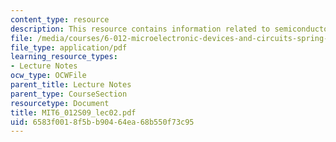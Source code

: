 ```yaml
---
content_type: resource
description: This resource contains information related to semiconductor physics.
file: /media/courses/6-012-microelectronic-devices-and-circuits-spring-2009/6583f0018f5bb90464ea68b550f73c95_MIT6_012S09_lec02.pdf
file_type: application/pdf
learning_resource_types:
- Lecture Notes
ocw_type: OCWFile
parent_title: Lecture Notes
parent_type: CourseSection
resourcetype: Document
title: MIT6_012S09_lec02.pdf
uid: 6583f001-8f5b-b904-64ea-68b550f73c95
---
```


